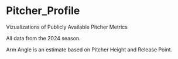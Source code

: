 # Pitcher_Profile
Vizualizations of Publicly Available Pitcher Metrics

All data from the 2024 season. 

Arm Angle is an estimate based on Pitcher Height and Release Point.
